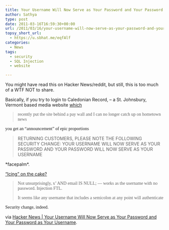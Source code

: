 ```yaml
---
title: Your Username Will Now Serve as Your Password and Your Password as Your Username
author: Sathya
type: post
date: 2011-03-16T16:59:30+00:00
url: /2011/03/16/your-username-will-now-serve-as-your-password-and-your-password-as-your-username/
topsy_short_url:
  - https://u.sbhat.me/eqfAlf
categories:
  - News
tags:
  - security
  - SQL Injection
  - website

---
```

You might have read this on Hacker News/reddit, but still, this is too much of a WTF NOT to share.

Basically, if you try to login to Caledonian Record, &#8211; a St. Johnsbury, Vermont based media website <a href="https://news.ycombinator.com/item?id=2329758" target="_blank">which</a>

> <span style="font-family: Verdana; -webkit-border-horizontal-spacing: 2px; -webkit-border-vertical-spacing: 2px; line-height: normal;">recently put the site behind a pay wall and I can no longer catch up on hometown news</span>

<span style="font-family: Verdana;"><span style="line-height: normal; -webkit-border-horizontal-spacing: 2px; -webkit-border-vertical-spacing: 2px;">you get an &#8220;announcement&#8221; of epic proportions</span></span>

> RETURNING CUSTOMERS, PLEASE NOTE THE FOLLOWING SECURITY CHANGE: YOUR USERNAME WILL NOW SERVE AS YOUR PASSWORD AND YOUR PASSWORD WILL NOW SERVE AS YOUR USERNAME

\*facepalm\*.

[&#8220;Icing&#8221; on the cake?][1]

> <span style="font-family: Verdana; -webkit-border-horizontal-spacing: 2px; -webkit-border-vertical-spacing: 2px; line-height: normal;">Not unsurprisingly, x&#8217; AND email IS NULL; &#8212; works as the username with no password. Injection FTL.</span>
> 
> <span style="font-family: Verdana; -webkit-border-horizontal-spacing: 2px; -webkit-border-vertical-spacing: 2px; line-height: normal;"><span>It seems like any username that includes a semicolon at any point will authenticate</span></span>

<span style="font-family: Verdana; -webkit-border-horizontal-spacing: 2px; -webkit-border-vertical-spacing: 2px; line-height: normal;"><span>Security change, indeed.</span></span>

via [Hacker News | Your Username Will Now Serve as Your Password and Your Password as Your Username][2].

 [1]: https://news.ycombinator.com/item?id=2330309
 [2]: https://news.ycombinator.com/item?id=2329366
